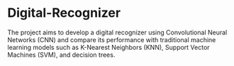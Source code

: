 # Digital-Recognizer
The project aims to develop a digital recognizer using Convolutional Neural Networks (CNN) and compare its performance with traditional machine learning models such as K-Nearest Neighbors (KNN), Support Vector Machines (SVM), and decision trees.
